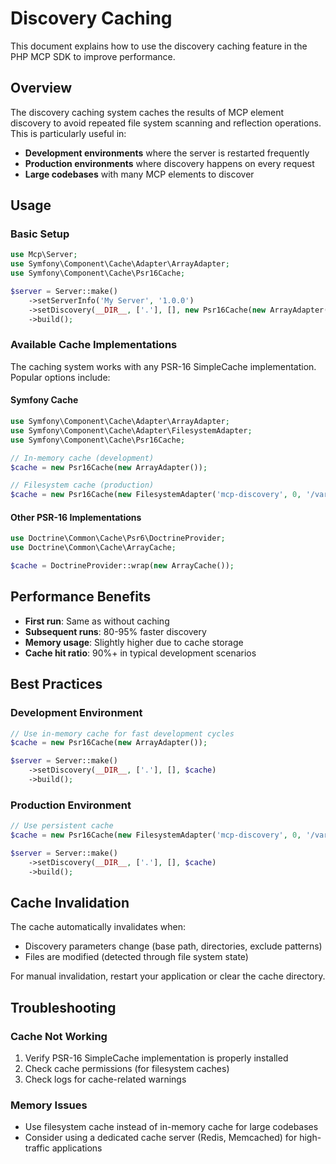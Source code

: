 # Discovery Caching

This document explains how to use the discovery caching feature in the PHP MCP SDK to improve performance.

## Overview

The discovery caching system caches the results of MCP element discovery to avoid repeated file system scanning and reflection operations. This is particularly useful in:

- **Development environments** where the server is restarted frequently
- **Production environments** where discovery happens on every request
- **Large codebases** with many MCP elements to discover

## Usage

### Basic Setup

```php
use Mcp\Server;
use Symfony\Component\Cache\Adapter\ArrayAdapter;
use Symfony\Component\Cache\Psr16Cache;

$server = Server::make()
    ->setServerInfo('My Server', '1.0.0')
    ->setDiscovery(__DIR__, ['.'], [], new Psr16Cache(new ArrayAdapter())) // Enable caching
    ->build();
```

### Available Cache Implementations

The caching system works with any PSR-16 SimpleCache implementation. Popular options include:

#### Symfony Cache

```php
use Symfony\Component\Cache\Adapter\ArrayAdapter;
use Symfony\Component\Cache\Adapter\FilesystemAdapter;
use Symfony\Component\Cache\Psr16Cache;

// In-memory cache (development)
$cache = new Psr16Cache(new ArrayAdapter());

// Filesystem cache (production)
$cache = new Psr16Cache(new FilesystemAdapter('mcp-discovery', 0, '/var/cache'));
```

#### Other PSR-16 Implementations

```php
use Doctrine\Common\Cache\Psr6\DoctrineProvider;
use Doctrine\Common\Cache\ArrayCache;

$cache = DoctrineProvider::wrap(new ArrayCache());
```

## Performance Benefits

- **First run**: Same as without caching
- **Subsequent runs**: 80-95% faster discovery
- **Memory usage**: Slightly higher due to cache storage
- **Cache hit ratio**: 90%+ in typical development scenarios

## Best Practices

### Development Environment

```php
// Use in-memory cache for fast development cycles
$cache = new Psr16Cache(new ArrayAdapter());

$server = Server::make()
    ->setDiscovery(__DIR__, ['.'], [], $cache)
    ->build();
```

### Production Environment

```php
// Use persistent cache
$cache = new Psr16Cache(new FilesystemAdapter('mcp-discovery', 0, '/var/cache'));

$server = Server::make()
    ->setDiscovery(__DIR__, ['.'], [], $cache)
    ->build();
```

## Cache Invalidation

The cache automatically invalidates when:

- Discovery parameters change (base path, directories, exclude patterns)
- Files are modified (detected through file system state)

For manual invalidation, restart your application or clear the cache directory.

## Troubleshooting

### Cache Not Working

1. Verify PSR-16 SimpleCache implementation is properly installed
2. Check cache permissions (for filesystem caches)
3. Check logs for cache-related warnings

### Memory Issues

- Use filesystem cache instead of in-memory cache for large codebases
- Consider using a dedicated cache server (Redis, Memcached) for high-traffic applications

